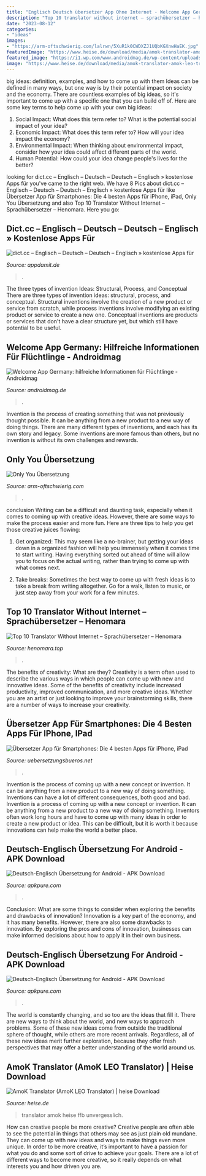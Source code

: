 ```yaml
---
title: "Englisch Deutsch übersetzer App Ohne Internet - Welcome App Germany: Hilfreiche Informationen Für Flüchtlinge"
description: "Top 10 translator without internet – sprachübersetzer – henomara"
date: "2023-08-12"
categories:
- "ideas"
images:
- "https://arm-oftschwierig.com/lalrwn/5XuR1k0CWDXZJ1UQbKGXnwHaEK.jpg"
featuredImage: "https://www.heise.de/download/media/amok-translator-amok-leo-translator-50798/amok-translator-amok-leo-translator-1_1-1-8.jpg"
featured_image: "https://i1.wp.com/www.androidmag.de/wp-content/uploads/2015/11/Welcome-App-Germany-03-650x541.jpg?resize=650%2C541"
image: "https://www.heise.de/download/media/amok-translator-amok-leo-translator-50798/amok-translator-amok-leo-translator-1_1-1-8.jpg"
---
```



big ideas: definition, examples, and how to come up with them
Ideas can be defined in many ways, but one way is by their potential impact on society and the economy. There are countless examples of big ideas, so it's important to come up with a specific one that you can build off of. Here are some key terms to help come up with your own big ideas:
1. Social Impact: What does this term refer to? What is the potential social impact of your idea?  
2. Economic Impact: What does this term refer to? How will your idea impact the economy?  
3. Environmental Impact: When thinking about environmental impact, consider how your idea could affect different parts of the world. 
4. Human Potential: How could your idea change people's lives for the better?

	

		
looking for dict.cc – Englisch – Deutsch – Deutsch – Englisch » kostenlose Apps für you've came to the right web. We have 8 Pics about dict.cc – Englisch – Deutsch – Deutsch – Englisch » kostenlose Apps für like Übersetzer App für Smartphones: Die 4 besten Apps für iPhone, iPad, Only You Übersetzung and also Top 10 Translator Without Internet – Sprachübersetzer – Henomara. Here you go:
		
    
## Dict.cc – Englisch – Deutsch – Deutsch – Englisch » Kostenlose Apps Für

<img loading=lazy src="http://a4.mzstatic.com/eu/r30/Purple5/v4/f5/35/e4/f535e449-481c-c55c-7732-b0e2cda49138/screen1136x1136.jpeg" onerror="this.onerror=null;this.src='https://tse3.mm.bing.net/th?id=OIP.a0ggGlyywK0qhTiqBX0vpAHaNJ&amp;pid=15.1';" alt="dict.cc – Englisch – Deutsch – Deutsch – Englisch » kostenlose Apps für">

_Source: appdamit.de_

>. 

	

The three types of invention Ideas: Structural, Process, and Conceptual
There are three types of invention ideas: structural, process, and conceptual. Structural inventions involve the creation of a new product or service from scratch, while process inventions involve modifying an existing product or service to create a new one. Conceptual inventions are products or services that don't have a clear structure yet, but which still have potential to be useful.

    
## Welcome App Germany: Hilfreiche Informationen Für Flüchtlinge - Androidmag

<img loading=lazy src="https://i1.wp.com/www.androidmag.de/wp-content/uploads/2015/11/Welcome-App-Germany-03-650x541.jpg?resize=650%2C541" onerror="this.onerror=null;this.src='https://tse1.mm.bing.net/th?id=OIP.CVbdoGShk2IkIfma5cho3gHaGK&amp;pid=15.1';" alt="Welcome App Germany: hilfreiche Informationen für Flüchtlinge - Androidmag">

_Source: androidmag.de_

>. 

	

Invention is the process of creating something that was not previously thought possible. It can be anything from a new product to a new way of doing things. There are many different types of inventions, and each has its own story and legacy. Some inventions are more famous than others, but no invention is without its own challenges and rewards.

    
## Only You Übersetzung

<img loading=lazy src="https://arm-oftschwierig.com/lalrwn/5XuR1k0CWDXZJ1UQbKGXnwHaEK.jpg" onerror="this.onerror=null;this.src='https://tse1.mm.bing.net/th?id=OIP.9rGWHaTCME_Fi8oxrRX3OQAAAA&amp;pid=15.1';" alt="Only You Übersetzung">

_Source: arm-oftschwierig.com_

>. 

	

conclusion
Writing can be a difficult and daunting task, especially when it comes to coming up with creative ideas. However, there are some ways to make the process easier and more fun. Here are three tips to help you get those creative juices flowing:
1. Get organized: This may seem like a no-brainer, but getting your ideas down in a organized fashion will help you immensely when it comes time to start writing. Having everything sorted out ahead of time will allow you to focus on the actual writing, rather than trying to come up with what comes next.

2. Take breaks: Sometimes the best way to come up with fresh ideas is to take a break from writing altogether. Go for a walk, listen to music, or just step away from your work for a few minutes.

    
## Top 10 Translator Without Internet – Sprachübersetzer – Henomara

<img loading=lazy src="https://henomara.top/wp-content/uploads/images/41lj8OlDwnL.jpg" onerror="this.onerror=null;this.src='https://tse3.mm.bing.net/th?id=OIP.PUQsMD3_0aZTHFAXctu4gwHaHr&amp;pid=15.1';" alt="Top 10 Translator Without Internet – Sprachübersetzer – Henomara">

_Source: henomara.top_

>. 

	

The benefits of creativity: What are they?
Creativity is a term often used to describe the various ways in which people can come up with new and innovative ideas. Some of the benefits of creativity include increased productivity, improved communication, and more creative ideas. Whether you are an artist or just looking to improve your brainstorming skills, there are a number of ways to increase your creativity.

    
## Übersetzer App Für Smartphones: Die 4 Besten Apps Für IPhone, IPad

<img loading=lazy src="https://www.uebersetzungsbueros.net/wp-content/uploads/2019/11/leo-woerterbuch-app-logo.png" onerror="this.onerror=null;this.src='https://tse4.mm.bing.net/th?id=OIP.3TrZG-RwYPUHcbz8wfT5QgAAAA&amp;pid=15.1';" alt="Übersetzer App für Smartphones: Die 4 besten Apps für iPhone, iPad">

_Source: uebersetzungsbueros.net_

>. 

	

Invention is the process of coming up with a new concept or invention. It can be anything from a new product to a new way of doing something. Inventions can have a lot of different consequences, both good and bad.
Invention is a process of coming up with a new concept or invention. It can be anything from a new product to a new way of doing something. Inventors often work long hours and have to come up with many ideas in order to create a new product or idea. This can be difficult, but it is worth it because innovations can help make the world a better place.

    
## Deutsch-Englisch Übersetzung For Android - APK Download

<img loading=lazy src="https://image.winudf.com/v2/image/Y29tLmZhcmxleC51YmVyc2V0enVuZy5kZXV0c2NoLmVuZ2xpc2NoX3NjcmVlbl8yX2p4dzhvbG5u/screen-2.jpg?fakeurl=1&amp;type=.jpg" onerror="this.onerror=null;this.src='https://tse3.mm.bing.net/th?id=OIP.S5Q0fFoL-OfrnwJACaPgagHaNK&amp;pid=15.1';" alt="Deutsch-Englisch Übersetzung for Android - APK Download">

_Source: apkpure.com_

>. 

	

Conclusion: What are some things to consider when exploring the benefits and drawbacks of innovation?
Innovation is a key part of the economy, and it has many benefits. However, there are also some drawbacks to innovation. By exploring the pros and cons of innovation, businesses can make informed decisions about how to apply it in their own business.

    
## Deutsch-Englisch Übersetzung For Android - APK Download

<img loading=lazy src="https://image.winudf.com/v2/image/Y29tLmZhcmxleC51YmVyc2V0enVuZy5kZXV0c2NoLmVuZ2xpc2NoX3NjcmVlbl82X280MzZzZGFs/screen-6.jpg?fakeurl=1&amp;type=.jpg" onerror="this.onerror=null;this.src='https://tse3.mm.bing.net/th?id=OIP.Z1fQfxLuBgnuTCmbSZmcoQHaL2&amp;pid=15.1';" alt="Deutsch-Englisch Übersetzung for Android - APK Download">

_Source: apkpure.com_

>. 

	

The world is constantly changing, and so too are the ideas that fill it. There are new ways to think about the world, and new ways to approach problems. Some of these new ideas come from outside the traditional sphere of thought, while others are more recent arrivals. Regardless, all of these new ideas merit further exploration, because they offer fresh perspectives that may offer a better understanding of the world around us.

    
## AmoK Translator (AmoK LEO Translator) | Heise Download

<img loading=lazy src="https://www.heise.de/download/media/amok-translator-amok-leo-translator-50798/amok-translator-amok-leo-translator-1_1-1-8.jpg" onerror="this.onerror=null;this.src='https://tse4.mm.bing.net/th?id=OIP.d9saK7q_r0o6Qh69YMRSPAHaGD&amp;pid=15.1';" alt="AmoK Translator (AmoK LEO Translator) | heise Download">

_Source: heise.de_

>translator amok heise ffb unvergesslich. 

	

How can creative people be more creative?
Creative people are often able to see the potential in things that others may see as just plain old mundane. They can come up with new ideas and ways to make things even more unique. In order to be more creative, it’s important to have a passion for what you do and some sort of drive to achieve your goals. There are a lot of different ways to become more creative, so it really depends on what interests you and how driven you are.

